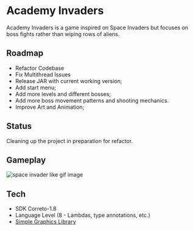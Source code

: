 # Academy Invaders

Academy Invaders is a game inspired on Space Invaders but focuses on boss fights rather than wiping
rows of aliens.

## Roadmap

<ul>
    <li>Refactor Codebase</li>
    <li>Fix Multithread Issues</li>
    <li>Release JAR with current working version;</li>
    <li>Add start menu;</li>
    <li>Add more levels and different bosses;</li>
    <li>Add more boss movement patterns and shooting mechanics.</li>
    <li>Improve Art and Animation;</li>
</ul>

## Status

Cleaning up the project in preparation for refactor.

## Gameplay

<img src="https://i.imgur.com/GG7dPIC.gif" alt="space invader like gif image">

## Tech

- SDK Correto-1.8
- Language Level (8 - Lambdas, type annotations, etc.)
- [Simple Graphics Library](https://github.com/academia-de-codigo/simple-graphics)
